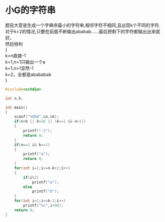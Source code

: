 # 小G的字符串  
题目大意是生成一个字典序最小的字符串,相邻字符不相同,且出现k个不同的字符.  
对于k>2的情况,只要在前面不断输出ababab……最后把剩下的字符都输出出来就好。  
然后特判  
{  
k>n直接-1  
k=1,n=1只输出一个a  
k=1,n>1显然-1  
k=2，全都是abababab  
}

```cpp
#include<cstdio>

int n,k;

int main()
{
	scanf("%d%d",&n,&k);
	if(n<k || k>26 || (k<=1 && n>1))
	{
		printf("-1");
		return 0;
	}
	if(n==1 && k==1)
	{
		printf("a");
		return 0;
	}
	for(int i=1;i<=n-k+2;i++)
	{
		if(i%2) 
			printf("a");
		else 
			printf("b");
	}
	for(int i=1;i<=k-2;i++)
		printf("%c",i+98);
	return 0;
}
```